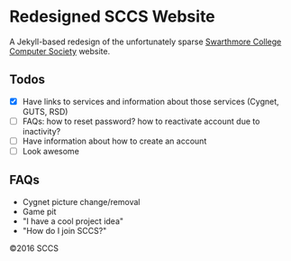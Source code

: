 # Redesigned SCCS Website

A Jekyll-based redesign of the unfortunately sparse 
[Swarthmore College Computer Society](https://www.sccs.swarthmore.edu/) website.

## Todos
- [x] Have links to services and information about those services (Cygnet, GUTS, RSD)
- [ ] FAQs: how to reset password? how to reactivate account due to inactivity?
- [ ] Have information about how to create an account
- [ ] Look awesome

## FAQs
- Cygnet picture change/removal
- Game pit
- "I have a cool project idea"
- "How do I join SCCS?"

&copy;2016 SCCS



